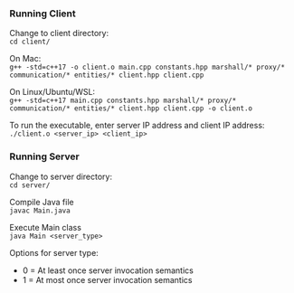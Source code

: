 ### Running Client
Change to client directory:  
`cd client/`  

On Mac:  
`g++ -std=c++17 -o client.o main.cpp constants.hpp marshall/* proxy/* communication/* entities/* client.hpp client.cpp `

On Linux/Ubuntu/WSL:  
`g++ -std=c++17 main.cpp constants.hpp marshall/* proxy/* communication/* entities/* client.hpp client.cpp -o client.o`

To run the executable, enter server IP address and client IP address:  
`./client.o <server_ip> <client_ip>`

### Running Server
Change to server directory:  
`cd server/`

Compile Java file  
`javac Main.java`

Execute Main class  
`java Main <server_type>`  

Options for server type:
* 0 = At least once server invocation semantics
* 1 = At most once server invocation semantics

